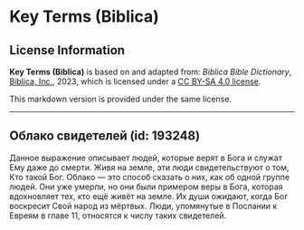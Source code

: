 # Key Terms (Biblica)

## License Information

**Key Terms (Biblica)** is based on and adapted from: _Biblica Bible Dictionary_, [Biblica, Inc.](https://www.biblica.com/), 2023, which is licensed under a [CC BY-SA 4.0 license](https://creativecommons.org/licenses/by-sa/4.0/legalcode.en).

This markdown version is provided under the same license.



--------------------------------

## Облако свидетелей (id: 193248)

Данное выражение описывает людей, которые верят в Бога и служат Ему даже до смерти. Живя на земле, эти люди свидетельствуют о том, Кто такой Бог. Облако — это способ сказать о них, как об одной группе людей. Они уже умерли, но они были примером веры в Бога, которая вдохновляет тех, кто ещё живёт на земле. Их души ожидают, когда Бог воскресит Свой народ из мёртвых. Люди, упомянутые в Послании к Евреям в главе 11, относятся к числу таких свидетелей.


